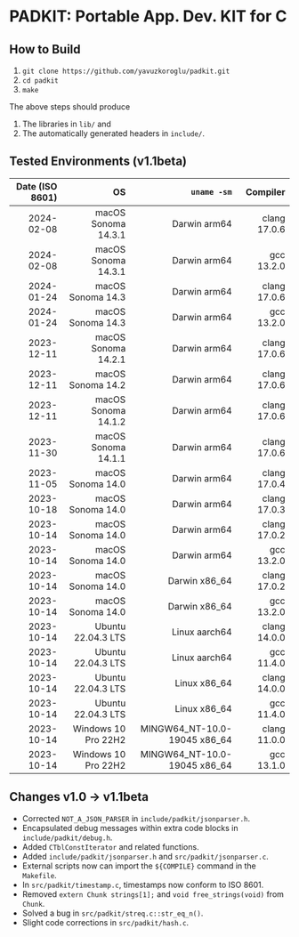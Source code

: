 # PADKIT: Portable App. Dev. KIT for C 

## How to Build

1. `git clone https://github.com/yavuzkoroglu/padkit.git`
2. `cd padkit`
3. `make`

The above steps should produce

1. The libraries in `lib/` and
2. The automatically generated headers in `include/`.

## Tested Environments (v1.1beta)

| Date (ISO 8601) |                  OS |                   `uname -sm` |     Compiler |
|----------------:|--------------------:|------------------------------:|-------------:|
|      2024-02-08 | macOS Sonoma 14.3.1 |                  Darwin arm64 | clang 17.0.6 |
|      2024-02-08 | macOS Sonoma 14.3.1 |                  Darwin arm64 |   gcc 13.2.0 |
|      2024-01-24 |   macOS Sonoma 14.3 |                  Darwin arm64 | clang 17.0.6 |
|      2024-01-24 |   macOS Sonoma 14.3 |                  Darwin arm64 |   gcc 13.2.0 |
|      2023-12-11 | macOS Sonoma 14.2.1 |                  Darwin arm64 | clang 17.0.6 |
|      2023-12-11 |   macOS Sonoma 14.2 |                  Darwin arm64 | clang 17.0.6 |
|      2023-12-11 | macOS Sonoma 14.1.2 |                  Darwin arm64 | clang 17.0.6 |
|      2023-11-30 | macOS Sonoma 14.1.1 |                  Darwin arm64 | clang 17.0.6 |
|      2023-11-05 |   macOS Sonoma 14.0 |                  Darwin arm64 | clang 17.0.4 |
|      2023-10-18 |   macOS Sonoma 14.0 |                  Darwin arm64 | clang 17.0.3 |
|      2023-10-14 |   macOS Sonoma 14.0 |                  Darwin arm64 | clang 17.0.2 |
|      2023-10-14 |   macOS Sonoma 14.0 |                  Darwin arm64 |   gcc 13.2.0 |
|      2023-10-14 |   macOS Sonoma 14.0 |                 Darwin x86_64 | clang 17.0.2 |
|      2023-10-14 |   macOS Sonoma 14.0 |                 Darwin x86_64 |   gcc 13.2.0 |
|      2023-10-14 |  Ubuntu 22.04.3 LTS |                 Linux aarch64 | clang 14.0.0 |
|      2023-10-14 |  Ubuntu 22.04.3 LTS |                 Linux aarch64 |   gcc 11.4.0 |
|      2023-10-14 |  Ubuntu 22.04.3 LTS |                  Linux x86_64 | clang 14.0.0 |
|      2023-10-14 |  Ubuntu 22.04.3 LTS |                  Linux x86_64 |   gcc 11.4.0 |
|      2023-10-14 | Windows 10 Pro 22H2 | MINGW64\_NT-10.0-19045 x86_64 | clang 11.0.0 |
|      2023-10-14 | Windows 10 Pro 22H2 | MINGW64\_NT-10.0-19045 x86_64 |   gcc 13.1.0 |

## Changes v1.0 -> v1.1beta

* Corrected `NOT_A_JSON_PARSER` in `include/padkit/jsonparser.h`.
* Encapsulated debug messages within extra code blocks in `include/padkit/debug.h`.
* Added `CTblConstIterator` and related functions.
* Added `include/padkit/jsonparser.h` and `src/padkit/jsonparser.c`.
* External scripts now can import the `${COMPILE}` command in the `Makefile`.
* In `src/padkit/timestamp.c`, timestamps now conform to ISO 8601.
* Removed `extern Chunk strings[1];` and `void free_strings(void)` from `Chunk`.
* Solved a bug in `src/padkit/streq.c::str_eq_n()`.
* Slight code corrections in `src/padkit/hash.c`.
